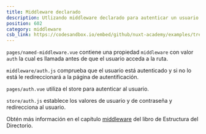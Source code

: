 ```yaml
---
title: Middleware declarado
description: Utlizando middleware declarado para autenticar un usuario utilizando el store y permitiéndole visitar la página una vez autenticado.
position: 602
category: middleware
csb_link: https://codesandbox.io/embed/github/nuxt-academy/examples/tree/master/middleware/named-middleware?fontsize=14&hidenavigation=1&module=%2Fpages%2Fnamed-middleware.vue&theme=dark&view=editor
---
```


<example-intro></example-intro>

`pages/named-middleware.vue` contiene una propiedad `middleware` con valor `auth` la cual es llamada antes de que el usuario acceda a la ruta.

`middleware/auth.js` comprueba que el usuario está autenticado y si no lo está le redireccionará a la página de autentificación. 

`pages/auth.vue` utiliza el store para autenticar al usuario.

`store/auth.js` establece los valores de usuario y de contraseña y redirecciona al usuario.

<base-alert type="next">

Obtén más información en el capítulo [middleware](/docs/2.x/directory-structure/middleware#named-middleware) del libro de Estructura del Directorio.

</base-alert>

<code-sandbox :src="csb_link"></code-sandbox>
